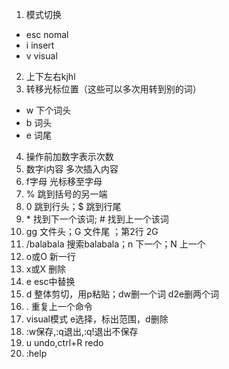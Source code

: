 ﻿1. 模式切换
- esc nomal
- i insert
- v visual
2. 上下左右kjhl
3. 转移光标位置（这些可以多次用转到别的词）
 - w 下个词头
 - b 词头
 - e 词尾
4. 操作前加数字表示次数
5. 数字i内容  多次插入内容
6. f字母 光标移至字母
7. % 跳到括号的另一端
8. 0 跳到行头；$ 跳到行尾
9. \* 找到下一个该词; # 找到上一个该词
10. gg 文件头；G 文件尾 ；第2行 2G
11. /balabala 搜索balabala；n 下一个；N 上一个
12. o或O 新一行
13. x或X 删除
14. e esc中替换
15. d 整体剪切，用p粘贴；dw删一个词 d2e删两个词
16. . 重复上一个命令
17. visual模式 e选择，标出范围，d删除
18. :w保存,:q退出,:q!退出不保存
19. u undo,ctrl+R redo
20. :help
